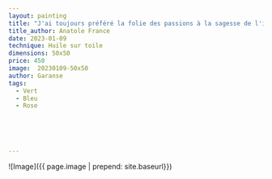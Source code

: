 ```yaml
---
layout: painting
title: "J'ai toujours préféré la folie des passions à la sagesse de l'indifférence." 
title_author: Anatole France  
date: 2023-01-09
technique: Huile sur toile 
dimensions: 50x50
price: 450
image:  20230109-50x50
author: Garanse
tags:
  - Vert
  - Bleu
  - Rose
  
  
  
  
  
---
```

![Image]({{ page.image | prepend: site.baseurl}})

